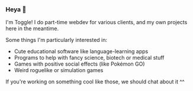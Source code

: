 ### Heya 👋

I'm Toggle! I do part-time webdev for various clients, and my own projects here in the meantime. 

Some things I'm particularly interested in:

- Cute educational software like language-learning apps 
- Programs to help with fancy science, biotech or medical stuff
- Games with positive social effects (like Pokémon GO)
- Weird roguelike or simulation games

If you're working on something cool like those, we should chat about it ^^
